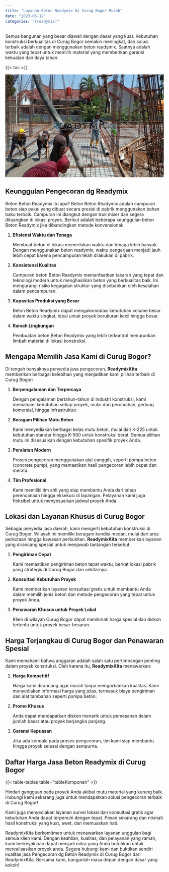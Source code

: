 ```yaml
---
title: "Layanan Beton Readymix di Curug Bogor Murah"
date: "2023-05-12"
categories: "[readymix]"
---
```


Semua bangunan yang besar diawali dengan dasar yang kuat. Kebutuhan konstruksi berkualitas di Curug Bogor semakin meningkat, dan solusi terbaik adalah dengan menggunakan beton readymix. Saatnya adalah waktu yang tepat untuk memilih material yang memberikan garansi kekuatan dan daya tahan.

{{< toc >}}

![Layanan Beton Readymix di Curug Bogor Murah](/images/readymix/cor-readymix-16.jpg)

## Keunggulan Pengecoran dg Readymix

Beton Beton Readymix itu apa? Beton Beton Readymix adalah campuran beton siap pakai yang dibuat secara presisi di pabrik menggunakan bahan baku terbaik. Campuran ini diangkut dengan truk mixer dan segera dituangkan di lokasi proyek. Berikut adalah beberapa keunggulan beton Beton Readymix jika dibandingkan metode konvensional:

1. **Efisiensi Waktu dan Tenaga**

   Membuat beton di lokasi memerlukan waktu dan tenaga lebih banyak. Dengan menggunakan beton readymix, waktu pengerjaan menjadi jauh lebih cepat karena pencampuran telah dilakukan di pabrik.

2. **Konsistensi Kualitas**

   Campuran beton Beton Readymix memanfaatkan takaran yang tepat dan teknologi modern untuk menghasilkan beton yang berkualitas baik. Ini mengurangi risiko kegagalan struktur yang disebabkan oleh kesalahan dalam pencampuran.

3. **Kapasitas Produksi yang Besar**

   Beton Beton Readymix dapat mengakomodasi kebutuhan volume besar dalam waktu singkat, ideal untuk proyek berukuran kecil hingga besar.

4. **Ramah Lingkungan**

   Pembuatan beton Beton Readymix yang lebih terkontrol menurunkan limbah material di lokasi konstruksi.

## Mengapa Memilih Jasa Kami di Curug Bogor?

Di tengah banyaknya penyedia jasa pengecoran, **ReadymixKita** memberikan berbagai kelebihan yang menjadikan kami pilihan terbaik di Curug Bogor:

1. **Berpengalaman dan Terpercaya**

   Dengan pengalaman bertahun-tahun di industri konstruksi, kami memahami kebutuhan setiap proyek, mulai dari perumahan, gedung komersial, hingga infrastruktur.

2. **Beragam Pilihan Mutu Beton**

   Kami menyediakan berbagai kelas mutu beton, mulai dari K-225 untuk kebutuhan standar hingga K-500 untuk konstruksi berat. Semua pilihan mutu ini disesuaikan dengan kebutuhan spesifik proyek Anda.

3. **Peralatan Modern**

   Proses pengecoran menggunakan alat canggih, seperti pompa beton (concrete pump), yang memastikan hasil pengecoran lebih cepat dan merata.

4. **Tim Profesional**

   Kami memiliki tim ahli yang siap membantu Anda dari tahap perencanaan hingga eksekusi di lapangan. Pelayanan kami juga fleksibel untuk menyesuaikan jadwal proyek Anda.

## Lokasi dan Layanan Khusus di Curug Bogor

Sebagai penyedia jasa daerah, kami mengerti kebutuhan konstruksi di Curug Bogor. Wilayah ini memiliki beragam kondisi medan, mulai dari area perkotaan hingga kawasan perbukitan. **ReadymixKita** memberikan layanan yang dirancang spesial untuk menjawab tantangan tersebut:

1. **Pengiriman Cepat**

   Kami memastikan pengiriman beton tepat waktu, berkat lokasi pabrik yang strategis di Curug Bogor dan sekitarnya.

2. **Konsultasi Kebutuhan Proyek**

   Kami memberikan layanan konsultasi gratis untuk membantu Anda dalam memilih jenis beton dan metode pengecoran yang tepat untuk proyek Anda.

3. **Penawaran Khusus untuk Proyek Lokal**

   Klien di wilayah Curug Bogor dapat menikmati harga spesial dan diskon tertentu untuk proyek besar-besaran.

## Harga Terjangkau di Curug Bogor dan Penawaran Spesial

Kami memahami bahwa anggaran adalah salah satu pertimbangan penting dalam proyek konstruksi. Oleh karena itu, **ReadymixKita** menawarkan:

1. **Harga Kompetitif**

   Harga kami dirancang agar murah tanpa mengorbankan kualitas. Kami menyediakan informasi harga yang jelas, termasuk biaya pengiriman dan alat tambahan seperti pompa beton.

2. **Promo Khusus**

   Anda dapat mendapatkan diskon menarik untuk pemesanan dalam jumlah besar atau proyek berjangka panjang.

3. **Garansi Kepuasan**

   Jika ada kendala pada proses pengecoran, tim kami siap membantu hingga proyek selesai dengan sempurna.

## Daftar Harga Jasa Beton Readymix di Curug Bogor

{{< table-tables table="tableKomponen" >}}

Hindari gangguan pada proyek Anda akibat mutu material yang kurang baik. Hubungi kami sekarang juga untuk mendapatkan solusi pengecoran terbaik di Curug Bogor!

Kami juga menyediakan layanan survei lokasi dan konsultasi gratis agar kebutuhan Anda dapat terpenuhi dengan tepat. Pesan sekarang dan nikmati hasil konstruksi yang kuat, awet, dan memuaskan hati.

ReadymixKita berkomitmen untuk menawarkan layanan unggulan bagi semua klien kami. Dengan keahlian, kualitas, dan pelayanan yang ramah, kami berkeyakinan dapat menjadi mitra yang Anda butuhkan untuk merealisasikan proyek anda. Segera hubungi kami dan buktikan sendiri kualitas jasa Pengecoran dg Beton Readymix di Curug Bogor dari ReadymixKita. Bersama kami, bangunlah masa depan dengan dasar yang kokoh!